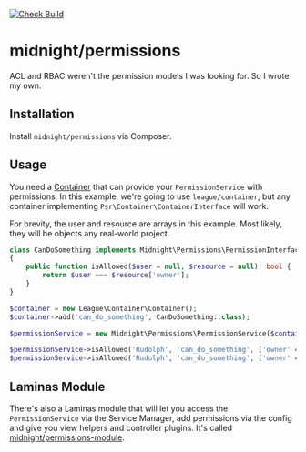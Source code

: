 [![Check Build](https://github.com/MidnightDesign/midnight-permissions/actions/workflows/checks.yml/badge.svg)](https://github.com/MidnightDesign/midnight-permissions/actions/workflows/checks.yml)

midnight/permissions
====================

ACL and RBAC weren't the permission models I was looking for. So I wrote my own.

## Installation

Install `midnight/permissions` via Composer.

## Usage

You need a [Container](https://github.com/php-fig/container) that can provide your `PermissionService`
with permissions. In this example, we're going to use `league/container`, but any container implementing
`Psr\Container\ContainerInterface` will work.

For brevity, the user and resource are arrays in this example. Most likely, they will be objects any real-world project.

```php
class CanDoSomething implements Midnight\Permissions\PermissionInterface
{
    public function isAllowed($user = null, $resource = null): bool {
        return $user === $resource['owner'];
    }
}

$container = new League\Container\Container();
$container->add('can_do_something', CanDoSomething::class);

$permissionService = new Midnight\Permissions\PermissionService($container);

$permissionService->isAllowed('Rudolph', 'can_do_something', ['owner' => 'Rudolph']); // true
$permissionService->isAllowed('Rudolph', 'can_do_something', ['owner' => 'Christoph']); // false
```

## Laminas Module

There's also a Laminas module that will let you access the `PermissionService` via the Service Manager, add permissions
via the config and give you view helpers and controller plugins. It's called
[midnight/permissions-module](https://github.com/MidnightDesign/midnight-permissions-module).
